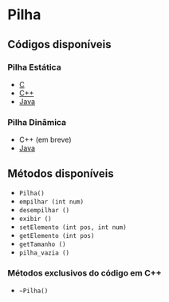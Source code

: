 # Pilha

## Códigos disponíveis

### Pilha Estática

- [C](./estatica/pilha.c)
- [C++](./estatica/pilha.cpp)
- [Java](./estatica/Pilha.java)

### Pilha Dinâmica

- C++ (em breve)
- [Java](./dinamica/java)

## Métodos disponíveis
- `Pilha()`
- `empilhar (int num)`
- `desempilhar ()`
- `exibir ()`
- `setElemento (int pos, int num)`
- `getElemento (int pos)`
- `getTamanho ()`
- `pilha_vazia ()`

### Métodos exclusivos do código em C++
- `~Pilha()`